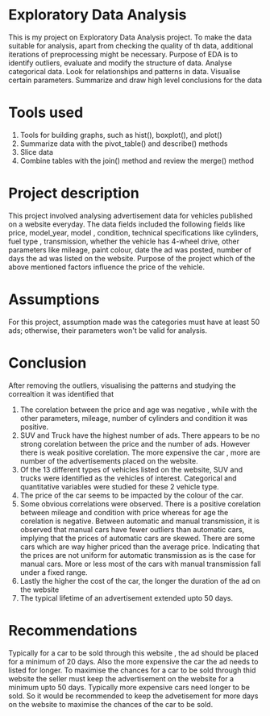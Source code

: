 # Exploratory Data Analysis

This is my project on Exploratory Data Analysis project. To make the data suitable for analysis, apart from checking the quality of th data, additional iterations of preprocessing might be necessary.
Purpose of EDA is to identify outliers, evaluate and modify the structure of data. Analyse categorical data. Look for relationships and patterns in data. Visualise certain parameters. Summarize and draw high level conclusions for the data

# Tools used
1. Tools for building graphs, such as hist(), boxplot(), and plot()
2. Summarize data with the pivot_table() and describe() methods
3. Slice data 
4. Combine tables with the join() method and review the merge() method

# Project description

This project involved analysing advertisement data for vehicles published on a website everyday. The data fields included the following fields like price, model_year, model , condition, technical specifications like cylinders, fuel type , transmission, whether the vehicle has 4-wheel drive, other parameters like mileage, paint colour, date the ad was posted, number of days the ad was listed on the website. Purpose of the project which of the above mentioned factors influence the price of the vehicle. 

# Assumptions
For this project, assumption made was the categories must have at least 50 ads; otherwise, their parameters won't be valid for analysis.

# Conclusion
After removing the outliers, visualising the patterns and studying the correaltion it was identified that 

1. The corelation between the price and age was negative , while with the other parameters, mileage, number of cylinders and condition it was positive.
2. SUV and Truck have the highest number of ads. There appears to be no strong corelation between the price and the number of ads. However there is weak positive corelation. The more expensive the car , more are number of the advertisements placed on the website. 
3. Of the 13 different types of vehicles listed on the website, SUV and trucks were identified as the vehicles of interest. Categorical and quantitative variables were studied for these 2 vehicle type.
4. The price of the car seems to be impacted by the colour of the car. 
5. Some obvious correlations were observed. There is a positive corelation between mileage and condition with price whereas for age the corelation is negative. Between automatic and manual transmission, it is observed that manual cars have fewer outliers than automatic cars, implying that the prices of automatic cars are skewed. There are some cars which are way higher priced than the average price. Indicating that the prices are not uniform for automatic transmission as is the case for manual cars. More or less most of the cars with manual transmission fall under a fixed range.
6. Lastly the higher the cost of the car, the longer the duration of the ad on the website  
7. The typical lifetime of an advertisement extended upto 50 days.

# Recommendations

Typically for a car to be sold through this website , the ad should be placed for a minimum of 20 days. Also the more expensive the car the ad needs to listed for longer. To maximise the chances for a car to be sold through thid website the seller must keep the advertisement on the website for a minimum upto 50 days. Typically more expensive cars need longer to be sold. So it would be recommended to keep the advetisement for more days on the website to maximise the chances of the car to be sold. 
